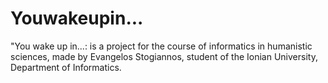 # Youwakeupin...
"You wake up in...: is a project for the course of informatics in humanistic sciences, made by Evangelos Stogiannos, student of the Ionian University, Department of Informatics.
